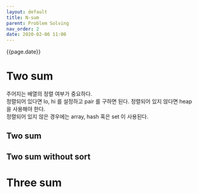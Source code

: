 ```yaml
---
layout: default
title: N-sum
parent: Problem Solving
nav_order: 2
date: 2020-02-06 11:00
---
```


{{page.date}}

# Two sum

주어지는 배열의 정렬 여부가 중요하다.  
정렬되어 있다면 lo, hi 를 설정하고 pair 를 구하면 된다. 정렬되어 있지 않다면 heap 을 사용해야 한다.  
정렬되어 있지 않은 경우에는 array, hash 혹은 set 이 사용된다.

## Two sum

## Two sum without sort


# Three sum